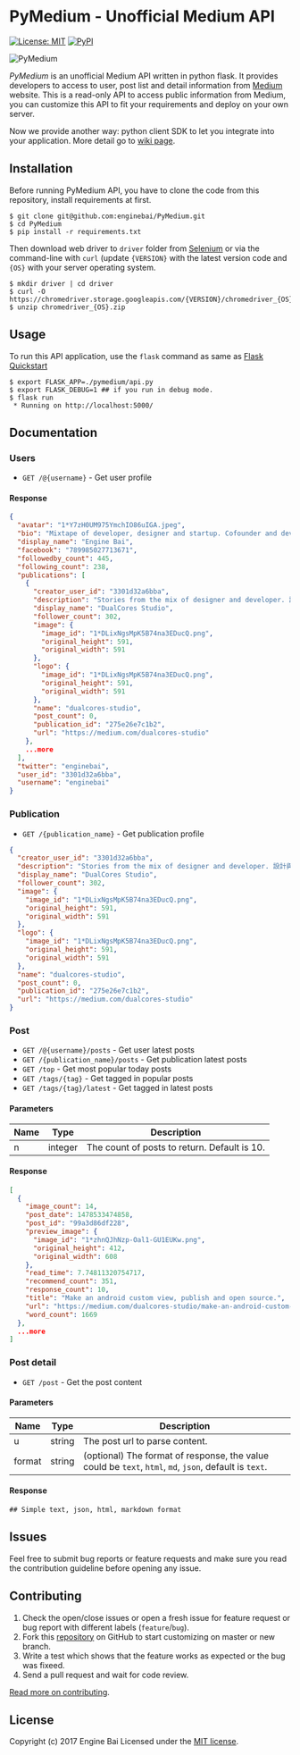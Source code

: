 # PyMedium - Unofficial Medium API

[![License: MIT](https://img.shields.io/badge/License-MIT-yellow.svg)](https://opensource.org/licenses/MIT)
[![PyPI](https://badge.fury.io/py/PyMedium.svg)](https://badge.fury.io/py/PyMedium)

![PyMedium](https://raw.githubusercontent.com/enginebai/PyMedium/master/art/graphic.png)

*PyMedium* is an unofficial Medium API written in python flask. It provides developers to access to user, post list and detail information from [Medium](
https://medium.com/) website. This is a read-only API to access public information from Medium, you can customize this API to fit your requirements and deploy on your own server.

Now we provide another way: python client SDK to let you integrate into your application. More detail go to [wiki page](https://github.com/enginebai/PyMedium/wiki/Python-SDK).

## Installation
Before running PyMedium API, you have to clone the code from this repository, install requirements at first.

```shell
$ git clone git@github.com:enginebai/PyMedium.git
$ cd PyMedium
$ pip install -r requirements.txt
```

Then download web driver to `driver` folder from [Selenium](http://selenium-python.readthedocs.io/) or via the command-line with `curl` (update `{VERSION}` with the latest version code and `{OS}` with your server operating system.

```shell
$ mkdir driver | cd driver
$ curl -O https://chromedriver.storage.googleapis.com/{VERSION}/chromedriver_{OS}.zip
$ unzip chromedriver_{OS}.zip
```

## Usage
To run this API application, use the `flask` command as same as [Flask Quickstart](http://flask.pocoo.org/docs/0.12/quickstart/)

```shell
$ export FLASK_APP=./pymedium/api.py
$ export FLASK_DEBUG=1 ## if you run in debug mode.
$ flask run
 * Running on http://localhost:5000/
```

## Documentation

### Users
* `GET /@{username}` - Get user profile

#### Response
```json
{
  "avatar": "1*Y7zH0UM975YmchIO86uIGA.jpeg",
  "bio": "Mixtape of developer, designer and startup. Cofounder and developer of DualCores Studio. Follow my technical blog: http://enginebai.logdown.com/",
  "display_name": "Engine Bai",
  "facebook": "789985027713671",
  "followedby_count": 445,
  "following_count": 238,
  "publications": [
    {
      "creator_user_id": "3301d32a6bba",
      "description": "Stories from the mix of designer and developer. 設計與工程的交織，混搭激盪出不同的想像。",
      "display_name": "DualCores Studio",
      "follower_count": 302,
      "image": {
        "image_id": "1*DLixNgsMpK5B74na3EDucQ.png",
        "original_height": 591,
        "original_width": 591
      },
      "logo": {
        "image_id": "1*DLixNgsMpK5B74na3EDucQ.png",
        "original_height": 591,
        "original_width": 591
      },
      "name": "dualcores-studio",
      "post_count": 0,
      "publication_id": "275e26e7c1b2",
      "url": "https://medium.com/dualcores-studio"
    },
    ...more
  ],
  "twitter": "enginebai",
  "user_id": "3301d32a6bba",
  "username": "enginebai"
}
```

### Publication
* `GET /{publication_name}` - Get publication profile

```json
{
  "creator_user_id": "3301d32a6bba",
  "description": "Stories from the mix of designer and developer. 設計與工程的交織，混搭激盪出不同的想像。",
  "display_name": "DualCores Studio",
  "follower_count": 302,
  "image": {
    "image_id": "1*DLixNgsMpK5B74na3EDucQ.png",
    "original_height": 591,
    "original_width": 591
  },
  "logo": {
    "image_id": "1*DLixNgsMpK5B74na3EDucQ.png",
    "original_height": 591,
    "original_width": 591
  },
  "name": "dualcores-studio",
  "post_count": 0,
  "publication_id": "275e26e7c1b2",
  "url": "https://medium.com/dualcores-studio"
}
```

### Post
* `GET /@{username}/posts` - Get user latest posts
* `GET /{publication_name}/posts` - Get publication latest posts
* `GET /top` - Get most popular today posts
* `GET /tags/{tag}` - Get tagged in popular posts
* `GET /tags/{tag}/latest` - Get tagged in latest posts

#### Parameters
|Name   |Type   |Description   |
|---|---|---|
|n   |integer   |The count of posts to return. Default is 10.   |

#### Response
```json
[
  {
    "image_count": 14,
    "post_date": 1478533474858,
    "post_id": "99a3d86df228",
    "preview_image": {
      "image_id": "1*zhnQJhNzp-Oal1-GU1EUKw.png",
      "original_height": 412,
      "original_width": 608
    },
    "read_time": 7.74811320754717,
    "recommend_count": 351,
    "response_count": 10,
    "title": "Make an android custom view, publish and open source.",
    "url": "https://medium.com/dualcores-studio/make-an-android-custom-view-publish-and-open-source-99a3d86df228",
    "word_count": 1669
  },
  ...more
]
```

### Post detail
* `GET /post` - Get the post content

#### Parameters
|Name   |Type   |Description   |
|---|---|---|
|u   |string   |The post url to parse content.   |
|format   |string   |(optional) The format of response, the value could be `text`, `html`, `md`, `json`, default is `text`.   |

#### Response

```
## Simple text, json, html, markdown format
```


## Issues
Feel free to submit bug reports or feature requests and make sure you read the contribution guideline before opening any issue.


## Contributing
1. Check the open/close issues or open a fresh issue for feature request or bug report with different labels (`feature`/`bug`).
2. Fork this [repository](https://github.com/enginebai/PyMedium) on GitHub to start customizing on master or new branch.
3. Write a test which shows that the feature works as expected or the bug was fixeed.
4. Send a pull request and wait for code review.

[Read more on contributing](./CONTRIBUTING.md).

License
-------

Copyright (c) 2017 Engine Bai
Licensed under the [MIT license](http://opensource.org/licenses/MIT).

